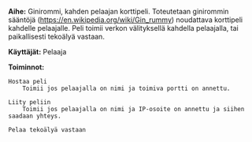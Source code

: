 **Aihe:** Ginirommi, kahden pelaajan korttipeli. Toteutetaan ginirommin sääntöjä (https://en.wikipedia.org/wiki/Gin_rummy)
noudattava korttipeli kahdelle pelaajalle. Peli toimii verkon välityksellä kahdella pelaajalla, tai paikallisesti tekoälyä vastaan.

**Käyttäjät:** Pelaaja

**Toiminnot:**
    
    Hostaa peli
        Toimii jos pelaajalla on nimi ja toimiva portti on annettu.
    
    Liity peliin
        Toimii jos pelaajalla on nimi ja IP-osoite on annettu ja siihen saadaan yhteys.
    
    Pelaa tekoälyä vastaan
